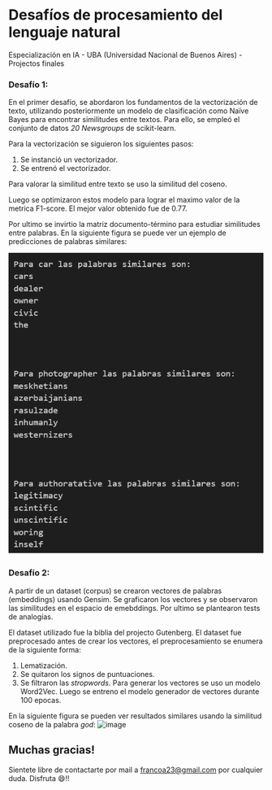# Desafíos de procesamiento del lenguaje natural

Especialización en IA - UBA (Universidad Nacional de Buenos Aires) - Projectos finales

### Desafío 1:

En el primer desafío, se abordaron los fundamentos de la vectorización de texto, utilizando posteriormente un modelo de clasificación como Naïve Bayes para encontrar similitudes entre textos. Para ello, se empleó el conjunto de datos _20 Newsgroups_ de scikit-learn.

Para la vectorización se siguieron los siguientes pasos:
1. Se instanció un vectorizador.
2. Se entrenó el vectorizador.

Para valorar la similitud entre texto se uso la similitud del coseno.

Luego se optimizaron estos modelo para lograr el maximo valor de la metrica F1-score. El mejor valor obtenido fue de 0.77.

Por ultimo se invirtio la matriz documento-término para estudiar similitudes entre palabras. En la siguiente figura se puede ver un ejemplo de predicciones de palabras similares:

![Predicciones de palabras](desafio1_similitud_palabras.png)

### Desafío 2:

A partir de un dataset (corpus) se crearon vectores de palabras (embeddings) usando Gensim. Se graficaron los vectores y se observaron las similitudes en el espacio de emebddings. Por ultimo se plantearon tests de analogías.

El dataset utilizado fue la biblia del projecto Gutenberg.
El dataset fue preprocesado antes de crear los vectores, el preprocesamiento se enumera de la siguiente forma:
1. Lematización.
2. Se quitaron los signos de puntuaciones.
3. Se filtraron las _stropwords_.
Para generar los vectores se uso un modelo Word2Vec.
Luego se entreno el modelo generador de vectores durante 100 epocas.

En la siguiente figura se pueden ver resultados similares usando la similitud coseno de la palabra _god_:
![image](https://github.com/user-attachments/assets/1dbfa956-efd8-409d-bd85-27ddeae0a70c)


## Muchas gracias!
Sientete libre de contactarte por mail a francoa23@gmail.com por cualquier duda.
Disfruta 😄!!

